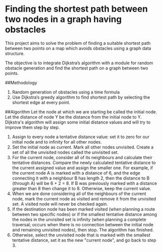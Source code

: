 # Finding the shortest path between two nodes in a graph having obstacles

This project aims to solve the problem of finding a suitable shortest path between two points on a map which avoids obstacles using a graph data structure.

The objective is to integrate Dijkstra’s algorithm with a module for random obstacle generation and find the shortest path on a graph between two points.

##Methodology
1.	Random generation of obstacles using a time formula
2.	Use Dijkstra’s greedy algorithm to find shortest path by selecting the shortest edge at every point.

##Algorithm
Let the node at which we are starting be called the initial node. Let the distance of node Y be the distance from the initial node to Y. Dijkstra's algorithm will assign some initial distance values and will try to improve them step by step.
1.	Assign to every node a tentative distance value: set it to zero for our initial node and to infinity for all other nodes.
2.	Set the initial node as current. Mark all other nodes unvisited. Create a set of all the unvisited nodes called the unvisited set.
3.	For the current node, consider all of its neighbours and calculate their tentative distances. Compare the newly calculated tentative distance to the current assigned value and assign the smaller one. For example, if the current node A is marked with a distance of 6, and the edge connecting it with a neighbour B has length 2, then the distance to B (through A) will be 6 + 2 = 8. If B was previously marked with a distance greater than 8 then change it to 8. Otherwise, keep the current value.
4.	When we are done considering all of the neighbours of the current node, mark the current node as visited and remove it from the unvisited set. A visited node will never be checked again.
5.	If the destination node has been marked visited (when planning a route between two specific nodes) or if the smallest tentative distance among the nodes in the unvisited set is infinity (when planning a complete traversal; occurs when there is no connection between the initial node and remaining unvisited nodes), then stop. The algorithm has finished.
6.	Otherwise, select the unvisited node that is marked with the smallest tentative distance, set it as the new "current node", and go back to step 3.

